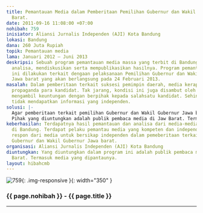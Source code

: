 ```yaml
---
title: Pemantauan Media dalam Pemberitaan Pemilihan Gubernur dan Wakil Gubernur Jawa
  Barat.
date: 2011-09-16 11:08:00 +07:00
nohibah: 759
inisiator: Aliansi Jurnalis Independen (AJI) Kota Bandung
lokasi: Bandung
dana: 260 Juta Rupiah
topik: Pemantauan media
lama: Januari 2012 – Juni 2013
deskripsi: Sebuah program pemantauan media massa yang terbit di Bandung, memberikan
  analisa, mendiskusikan serta mempublikasikan hasilnya. Program pemantauan media
  ini dilakukan terkait dengaan pelaksanaan Pemilihan Gubernur dan Wakil Gubernur
  Jawa barat yang akan berlangsung pada 24 Februari 2013.
masalah: Dalam pemberitaan terkait suksesi pemimpin daerah, media kerap menjadi alat
  propaganda para kandidat. Tak jarang, kondisi ini juga disambut oleh media untuk
  mengambil keuntungan dengan berpihak kepada salahsatu kandidat. Sehingga publik
  tidak mendapatkan informasi yang independen.
solusi: |-
  Agar pemberitaan terkait pemilihan Gubernur dan Wakil Gubernur Jawa barat bisa independen, maka perlu dilakukan pemantauan dan analisa terhadap media yang terbit di Bandung. Selain itu, dilakukan pula analisa dan didiskusikan dengan parapihak agar hasil pemantauan itu berkualitas sehingga punya kekuatan untuk mempengaruhi media untuk independen. Tentunya, untuk memberikan dorongan yang kuat bagi media untuk independen, hasil pemantauan dan analisa dipublikasikan secara terbuka.
  Pihak yang diuntungkan adalah publik pembaca media di Jaw Barat. Termasuk media yang dipantaunya.
keberhasilan: Terdapatnya hasil pemantauan dan analisa dari media-media yang terbit
  di Bandung. Terdapat pelaku pemantau media yang kompeten dan independen. Adanya
  respon dari media untuk bersikap independen dalam pemeberitaan terkait pemiliha
  Gubernur dan Wakil Gubernur Jawa barat.
organisasi: Aliansi Jurnalis Independen (AJI) Kota Bandung
diuntungkan: Yang diuntungkan dalam program ini adalah publik pembaca media di Jaw
  Barat. Termasuk media yang dipantaunya.
layout: hibahcmb
---
```


![759](/static/img/hibahcmb/759.png){: .img-responsive }{: width="350" }

### {{ page.nohibah }} - {{ page.title }}

---
